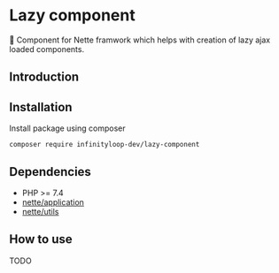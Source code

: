 # Lazy component

:wrench: Component for Nette framwork which helps with creation of lazy ajax loaded components.

## Introduction

## Installation

Install package using composer

```
composer require infinityloop-dev/lazy-component
```

## Dependencies

- PHP >= 7.4
- [nette/application](https://github.com/nette/application)
- [nette/utils](https://github.com/nette/utils)

## How to use

TODO
